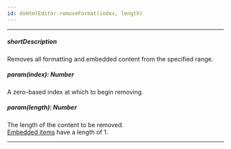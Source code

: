 ```yaml
---
id: dxHtmlEditor.removeFormat(index, length)
---
```

---
##### shortDescription
Removes all formatting and embedded content from the specified range.

##### param(index): Number
A zero-based index at which to begin removing.

##### param(length): Number
The length of the content to be removed.        
[Embedded items](/Documentation/ApiReference/UI_Widgets/dxHtmlEditor/Configuration/toolbar/items/#formatName/formats) have a length of 1.

---
